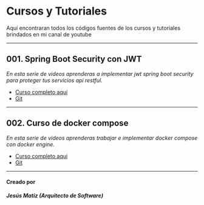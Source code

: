 # Cursos y Tutoriales

Aquí encontraran todos los códigos fuentes de los cursos y tutoriales brindados en mi canal de youtube

___
## 001. Spring Boot Security con JWT

_En esta serie de videos aprenderas a implementar jwt spring boot security para proteger tus servicios api restful._

* [Curso completo aquí](https://www.youtube.com/watch?v=dZy4YJiA3WQ&list=PLRHPC9shBXl2xqm21wdeAMHVrVuHjkhcv)
* [Git ](https://github.com/jesusmatiz/001.-Spring-Boot-Security-con-JWT)

___
## 002. Curso de docker compose
_En esta serie de videos aprenderas trabajar e implementar docker compose con docker engine._

* [Curso completo aqui](https://www.youtube.com/watch?v=YOiZy4SWs-o&list=PLRHPC9shBXl2OMXs1kQsx6TIMA6L_UjEL)
* [Git](https://github.com/jesusmatiz/curso-de-docker-compose)


___
#### Creado por
  
  ***Jesús Matiz (Arquitecto de Software)***
